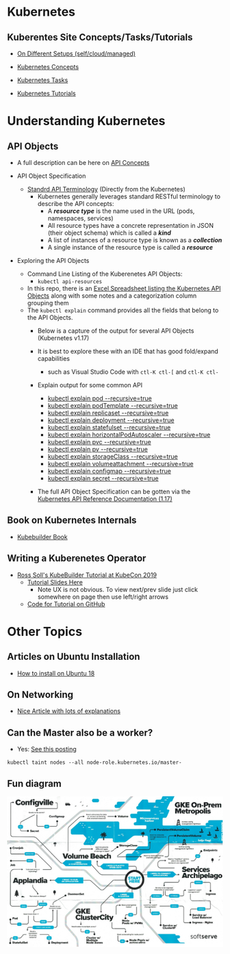 # Kubernetes

## Kuberentes Site Concepts/Tasks/Tutorials

* [On Different Setups (self/cloud/managed)](https://kubernetes.io/docs/setup/)

* [Kubernetes Concepts](https://kubernetes.io/docs/concepts/)

* [Kubernetes Tasks](https://kubernetes.io/docs/tasks/)

* [Kubernetes Tutorials](https://kubernetes.io/docs/tutorials/)

# Understanding Kubernetes 

## API Objects 

* A full description can be here on [API Concepts](ttps://kubernetes.io/docs/reference/using-api/api-concepts/)


* API Object Specification
    *  [Standrd API Terminology](https://kubernetes.io/docs/reference/using-api/api-concepts/#standard-api-terminology) (Directly from the Kubernetes)
        * Kubernetes generally leverages standard RESTful terminology to describe the API concepts:
            * A ___resource type___ is the name used in the URL (pods, namespaces, services)
            * All resource types have a concrete representation in JSON (their object schema) which is called a ___kind___
            * A list of instances of a resource type is known as a ___collection___
            * A single instance of the resource type is called a ___resource___

* Exploring the API Objects
    * Command Line Listing of the Kuberenetes API Objects:
        * ```kubectl api-resources```
    * In this repo, there is an [Excel Spreadsheet listing the Kubernetes API Objects](Kubernetes-API-Objects.xlsx) along with some notes and a categorization column grouping them
    * The ```kubectl explain``` command provides all the fields that belong to the API Objects.  
        * Below is a capture of the output for several API Objects (Kubernetes v1.17)

        * It is best to explore these with an IDE  that has good fold/expand capabilities 
            * such as Visual Studio Code with  ```ctl-K ctl-[``` and ```ctl-K ctl-``` 
        * Explain output for some common API
            * [kubectl explain pod --recursive=true](pod.api)
            * [kubectl explain podTemplate --recursive=true](podTemplate.api)
            * [kubectl explain replicaset --recursive=true](replicaset.api)
            * [kubectl explain deployment --recursive=true](deployment.api)
            * [kubectl explain statefulset --recursive=true](statefulset.api)
             * [kubectl explain horizontalPodAutoscaler --recursive=true](horizontalPodAutoscaler.api)
            * [kubectl explain pvc --recursive=true](pvc.api)
            * [kubectl explain pv --recursive=true](pv.api)
            * [kubectl explain storageClass --recursive=true](storageClass.api)
            * [kubectl explain volumeattachment --recursive=true](volumeattachment.api)
            * [kubectl explain configmap --recursive=true](configmap.api)
            * [kubectl explain secret --recursive=true](secret.api)

        * The full API Object Specification can be gotten via the [Kubernetes API Reference Documentation (1.17)](https://kubernetes.io/docs/reference/generated/kubernetes-api/v1.17/)

## Book on Kubernetes Internals 

* [Kubebuilder Book](https://kubebuilder.io/)

## Writing a Kuberenetes Operator
* [Ross Soll's KubeBuilder Tutorial at KubeCon 2019](https://youtu.be/KBTXBUVNF2I?list=PLj6h78yzYM2NDs-iu8WU5fMxINxHXlien)
    * [Tutorial Slides Here](https://pres.metamagical.dev/kubecon-us-2019/)
        * Note UX is not obvious. To view next/prev slide just click somewhere on page then use left/right arrows
    * [Code for Tutorial on GitHub](https://github.com/DirectXMan12/kubebuilder-workshops/tree/kubecon-us-2019)

# Other Topics

## Articles on Ubuntu Installation

*  [How to install on Ubuntu 18](https://geekflare.com/install-kubernetes-on-ubuntu/)

## On Networking

* [Nice Article with lots of explanations](https://rancher.com/blog/2019/2019-03-21-comparing-kubernetes-cni-providers-flannel-calico-canal-and-weave/)

## Can the Master also be a worker?
* Yes: [See this posting](https://stackoverflow.com/questions/43147941/allow-scheduling-of-pods-on-kubernetes-master)
```
kubectl taint nodes --all node-role.kubernetes.io/master-
```

## Fun diagram

![SoftServe Kubernetes](Kubernetes-Softserve.jpg "Cloning a VM")
